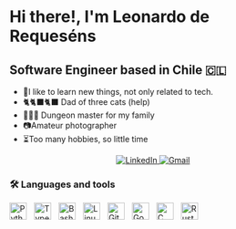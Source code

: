 # Hi there!, I'm Leonardo de Requeséns

## Software Engineer based in Chile 🇨🇱 
- 🌱I like to learn new things, not only related to tech.
- 🐈🐈‍⬛🐈‍⬛ Dad of three cats (help)
- 🧙🏻‍♂️ Dungeon master for my family
- 📷Amateur photographer
- ⏳Too many hobbies, so little time

<div align="center">
    <a href="https://www.linkedin.com/in/lderequesens/" target="_blank">
        <img src="https://img.shields.io/badge/LinkedIn-blue?style=for-the-badge&logo=linkedin&logoColor=white" alt="LinkedIn"/>
    </a>
    <a href="mailto:leonardo.derequesens@gmail.com">
        <img src="https://img.shields.io/badge/Gmail-red?style=for-the-badge&logo=gmail&logoColor=white" alt="Gmail"/>
    </a>
</div>

### 🛠️ Languages and tools

<img align="left" alt="Python" width="30px" style="padding-right:10px;" src="https://cdn.jsdelivr.net/gh/devicons/devicon/icons/python/python-original.svg" />
<img align="left" alt="TypeScript" width="30px" style="padding-right:10px;" src="https://cdn.jsdelivr.net/gh/devicons/devicon/icons/typescript/typescript-plain.svg" />
<img align="left" alt="Bash" width="30px" style="padding-right:10px;" src="https://cdn.jsdelivr.net/gh/devicons/devicon/icons/bash/bash-original.svg" />
<img align="left" alt="Linux" width="30px" style="padding-right:10px;" src="https://cdn.jsdelivr.net/gh/devicons/devicon/icons/linux/linux-original.svg" />
<img align="left" alt="Git" width="30px" style="padding-right:10px;" src="https://cdn.jsdelivr.net/gh/devicons/devicon/icons/git/git-original.svg" />
<img align="left" alt="Go" width="30px" style="padding-right:10px;" src="https://cdn.jsdelivr.net/gh/devicons/devicon/icons/go/go-original-wordmark.svg" />
<img align="left" alt="C" width="30px" style="padding-right:10px;" src="https://cdn.jsdelivr.net/gh/devicons/devicon/icons/c/c-original.svg" />
<img align="left" alt="Rust" width="30px" style="padding-right:10px;" src="https://cdn.jsdelivr.net/gh/devicons/devicon/icons/rust/rust-plain.svg" />


<br />
